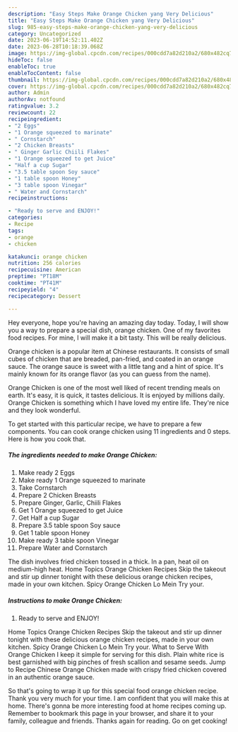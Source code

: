```yaml
---
description: "Easy Steps Make Orange Chicken yang Very Delicious"
title: "Easy Steps Make Orange Chicken yang Very Delicious"
slug: 985-easy-steps-make-orange-chicken-yang-very-delicious
category: Uncategorized
date: 2023-06-19T14:52:11.402Z
date: 2023-06-28T10:18:39.068Z
image: https://img-global.cpcdn.com/recipes/000cdd7a82d210a2/680x482cq70/orange-chicken-recipe-main-photo.jpg
hideToc: false
enableToc: true
enableTocContent: false
thumbnail: https://img-global.cpcdn.com/recipes/000cdd7a82d210a2/680x482cq70/orange-chicken-recipe-main-photo.jpg
cover: https://img-global.cpcdn.com/recipes/000cdd7a82d210a2/680x482cq70/orange-chicken-recipe-main-photo.jpg
author: Admin
authorAv: notfound
ratingvalue: 3.2
reviewcount: 22
recipeingredient:
- "2 Eggs"
- "1 Orange squeezed to marinate"
- " Cornstarch"
- "2 Chicken Breasts"
- " Ginger Garlic Chiili Flakes"
- "1 Orange squeezed to get Juice"
- "Half a cup Sugar"
- "3.5 table spoon Soy sauce"
- "1 table spoon Honey"
- "3 table spoon Vinegar"
- " Water and Cornstarch"
recipeinstructions:

- "Ready to serve and ENJOY!"
categories:
- Recipe
tags:
- orange
- chicken

katakunci: orange chicken 
nutrition: 256 calories
recipecuisine: American
preptime: "PT18M"
cooktime: "PT41M"
recipeyield: "4"
recipecategory: Dessert

---
```



Hey everyone, hope you're having an amazing day today. Today, I will show you a way to prepare a special dish, orange chicken. One of my favorites food recipes. For mine, I will make it a bit tasty. This will be really delicious.

Orange chicken is a popular item at Chinese restaurants. It consists of small cubes of chicken that are breaded, pan-fried, and coated in an orange sauce. The orange sauce is sweet with a little tang and a hint of spice. It&#39;s mainly known for its orange flavor (as you can guess from the name).

Orange Chicken is one of the most well liked of recent trending meals on earth. It's easy, it is quick, it tastes delicious. It is enjoyed by millions daily. Orange Chicken is something which I have loved my entire life. They're nice and they look wonderful.


To get started with this particular recipe, we have to prepare a few components. You can cook orange chicken using 11 ingredients and 0 steps. Here is how you cook that.

<!--inarticleads1-->

##### The ingredients needed to make Orange Chicken:

1. Make ready 2 Eggs
1. Make ready 1 Orange squeezed to marinate
1. Take  Cornstarch
1. Prepare 2 Chicken Breasts
1. Prepare  Ginger, Garlic, Chiili Flakes
1. Get 1 Orange squeezed to get Juice
1. Get Half a cup Sugar
1. Prepare 3.5 table spoon Soy sauce
1. Get 1 table spoon Honey
1. Make ready 3 table spoon Vinegar
1. Prepare  Water and Cornstarch


The dish involves fried chicken tossed in a thick. In a pan, heat oil on medium-high heat. Home Topics Orange Chicken Recipes Skip the takeout and stir up dinner tonight with these delicious orange chicken recipes, made in your own kitchen. Spicy Orange Chicken Lo Mein Try your. 

<!--inarticleads2-->

##### Instructions to make Orange Chicken:


1. Ready to serve and ENJOY!

Home Topics Orange Chicken Recipes Skip the takeout and stir up dinner tonight with these delicious orange chicken recipes, made in your own kitchen. Spicy Orange Chicken Lo Mein Try your. What to Serve With Orange Chicken I keep it simple for serving for this dish. Plain white rice is best garnished with big pinches of fresh scallion and sesame seeds. Jump to Recipe Chinese Orange Chicken made with crispy fried chicken covered in an authentic orange sauce. 

So that's going to wrap it up for this special food orange chicken recipe. Thank you very much for your time. I am confident that you will make this at home. There's gonna be more interesting food at home recipes coming up. Remember to bookmark this page in your browser, and share it to your family, colleague and friends. Thanks again for reading. Go on get cooking!
